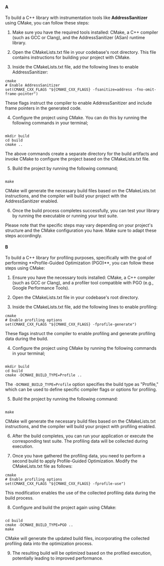 **<h4>A</h4>**
To build a C++ library with instrumentation tools like **AddressSanitizer** using CMake, you can follow these steps:

1. Make sure you have the required tools installed: CMake, a C++ compiler (such as GCC or Clang), and the AddressSanitizer (ASan) runtime library.

2. Open the CMakeLists.txt file in your codebase's root directory. This file contains instructions for building your project with CMake.

3. Inside the CMakeLists.txt file, add the following lines to enable AddressSanitizer:
```
cmake
# Enable AddressSanitizer
set(CMAKE_CXX_FLAGS "${CMAKE_CXX_FLAGS} -fsanitize=address -fno-omit-frame-pointer")
```

These flags instruct the compiler to enable AddressSanitizer and include frame pointers in the generated code.

4. Configure the project using CMake. You can do this by running the following commands in your terminal;
```

mkdir build
cd build
cmake ..
```
The above commands create a separate directory for the build artifacts and invoke CMake to configure the project based on the CMakeLists.txt file.

5. Build the project by running the following command;
```

make
```
CMake will generate the necessary build files based on the CMakeLists.txt instructions, and the compiler will build your project with the AddressSanitizer enabled.

6. Once the build process completes successfully, you can test your library by running the executable or running your test suite.

Please note that the specific steps may vary depending on your project's structure and the CMake configuration you have. Make sure to adapt these steps accordingly.

<h4>B</h4>
To build a C++ library for profiling purposes, specifically with the goal of performing **Profile-Guided Optimization (PGO)**, you can follow these steps using CMake:

1. Ensure you have the necessary tools installed: CMake, a C++ compiler (such as GCC or Clang), and a profiler tool compatible with PGO (e.g., Google Performance Tools).

2. Open the CMakeLists.txt file in your codebase's root directory.

3. Inside the CMakeLists.txt file, add the following lines to enable profiling:
```
cmake
# Enable profiling options
set(CMAKE_CXX_FLAGS "${CMAKE_CXX_FLAGS} -fprofile-generate")
```


These flags instruct the compiler to enable profiling and generate profiling data during the build.

4. Configure the project using CMake by running the following commands in your terminal;

```

mkdir build
cd build
cmake -DCMAKE_BUILD_TYPE=Profile ..
```
The `-DCMAKE_BUILD_TYPE=Profile` option specifies the build type as "Profile," which can be used to define specific compiler flags or options for profiling.

5. Build the project by running the following command:
```

make
```
CMake will generate the necessary build files based on the CMakeLists.txt instructions, and the compiler will build your project with profiling enabled.

6. After the build completes, you can run your application or execute the corresponding test suite. The profiling data will be collected during execution.

7. Once you have gathered the profiling data, you need to perform a second build to apply Profile-Guided Optimization. Modify the CMakeLists.txt file as follows:
```
cmake
# Enable profiling options
set(CMAKE_CXX_FLAGS "${CMAKE_CXX_FLAGS} -fprofile-use")
```
This modification enables the use of the collected profiling data during the build process.

8. Configure and build the project again using CMake:
```

cd build
cmake -DCMAKE_BUILD_TYPE=PGO ..
make
```


CMake will generate the updated build files, incorporating the collected profiling data into the optimization process.

9. The resulting build will be optimized based on the profiled execution, potentially leading to improved performance.
